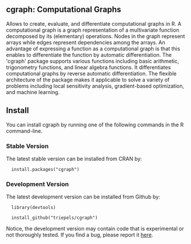 ## **cgraph**: Computational Graphs
Allows to create, evaluate, and differentiate computational graphs in R. A computational graph is a graph representation of a multivariate function decomposed by its (elementary) operations. Nodes in the graph represent arrays while edges represent dependencies among the arrays. An advantage of expressing a function as a computational graph is that this enables to differentiate the function by automatic differentiation. The 'cgraph' package supports various functions including basic arithmetic, trigonometry functions, and linear algebra functions. It differentiates computational graphs by reverse automatic differentiation. The flexible architecture of the package makes it applicable to solve a variety of problems including local sensitivity analysis, gradient-based optimization, and machine learning.

## Install

You can install cgraph by running one of the following commands in the R command-line.

### Stable Version

The latest stable version can be installed from CRAN by:

```{r eval = F}
  install.packages("cgraph")
```

### Development Version

The latest development version can be installed from Github by:

```{r eval = F}
  library(devtools)

  install_github("triepels/cgraph")
```

Notice, the development version may contain code that is experimental or not thoroughly tested. If you find a bug, please report it [here](https://github.com/triepels/cgraph/issues).
